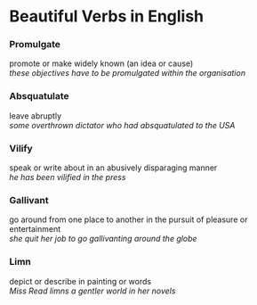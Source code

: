 # Beautiful Verbs in English

### Promulgate
promote or make widely known (an idea or cause)  
*these objectives have to be promulgated within the organisation*

### Absquatulate
leave abruptly  
*some overthrown dictator who had absquatulated to the USA*

### Vilify
speak or write about in an abusively disparaging manner  
*he has been vilified in the press*

### Gallivant
go around from one place to another in the pursuit of pleasure or entertainment  
*she quit her job to go gallivanting around the globe*

### Limn
depict or describe in painting or words  
*Miss Read limns a gentler world in her novels*
